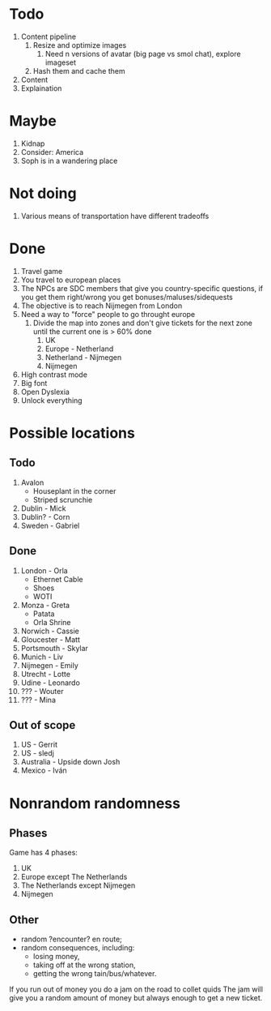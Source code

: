 # Todo

1. Content pipeline
   1. Resize and optimize images
      1. Need n versions of avatar (big page vs smol chat), explore imageset
   2. Hash them and cache them
2. Content
3. Explaination

# Maybe

1. Kidnap
2. Consider: America
3. Soph is in a wandering place

# Not doing

1. Various means of transportation have different tradeoffs

# Done

1. Travel game
2. You travel to european places
3. The NPCs are SDC members that give you country-specific questions, if you get them right/wrong you get bonuses/maluses/sidequests
4. The objective is to reach Nijmegen from London
5. Need a way to "force" people to go throught europe
   1. Divide the map into zones and don't give tickets for the next zone until the current one is > 60% done
      1. UK
      2. Europe - Netherland
      3. Netherland - Nijmegen
      4. Nijmegen
6. High contrast mode
7. Big font
8. Open Dyslexia
9. Unlock everything

# Possible locations

## Todo

1. Avalon
   - Houseplant in the corner
   - Striped scrunchie
2. Dublin - Mick
3. Dublin? - Corn
4. Sweden - Gabriel

## Done

1. London - Orla
   - Ethernet Cable
   - Shoes
   - WOTI
2. Monza - Greta
   - Patata
   - Orla Shrine
3. Norwich - Cassie
4. Gloucester - Matt
5. Portsmouth - Skylar
6. Munich - Liv
7. Nijmegen - Emily
8. Utrecht - Lotte
9. Udine - Leonardo
10. ??? - Wouter
11. ??? - Mina

## Out of scope

1. US - Gerrit
2. US - sledj
3. Australia - Upside down Josh
4. Mexico - Iván

# Nonrandom randomness

## Phases

Game has 4 phases:

1. UK
2. Europe except The Netherlands
3. The Netherlands except Nijmegen
4. Nijmegen

## Other

- random ?encounter? en route;
- random consequences, including:
  - losing money,
  - taking off at the wrong station,
  - getting the wrong tain/bus/whatever.

If you run out of money you do a jam on the road to collet quids
The jam will give you a random amount of money but always enough to get a new ticket.
